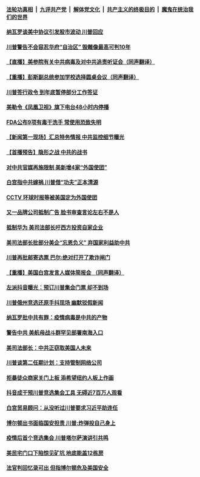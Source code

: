 

####  [法轮功真相](../../../../basic/blob/master/README.md?t=06240402) &nbsp;|&nbsp; [九评共产党](../../../../9ping.md/blob/master/README.md?t=06240402) &nbsp;|&nbsp; [解体党文化](../../../../jtdwh.md/blob/master/README.md?t=06240402)  &nbsp;|&nbsp; [共产主义的终极目的](../../../../gczydzjmd.md/blob/master/README.md?t=06240402) &nbsp;|&nbsp; [魔鬼在统治我们的世界](../../../../mgztzwmdsj.md/blob/master/README.md?t=06240402) 

#### [纳瓦罗谈美中协议引发股市波动 川普回应](../pages/prog203/a102877902.md?t=06240402) 

#### [川普警告不会容忍华府“自治区” 毁雕像最高可判10年](../pages/prog203/a102877915.md?t=06240402) 

#### [【直播】美参院有关中共病毒及对中共追责听证会（同声翻译）](../pages/prog203/a102877908.md?t=06240402) 

#### [【重播】彭斯副总统参加学校选择圆桌会议（同声翻译）](../pages/prog203/a102877858.md?t=06240402) 

#### [川普签行政令 到年底暂停部分工作签证](../pages/prog203/a102877834.md?t=06240402) 

#### [美勒令《凤凰卫视》旗下电台48小时内停播](../pages/prog203/a102877657.md?t=06240402) 

#### [FDA公布9项有毒干洗手 常使用恐致失明](../pages/prog203/a102877633.md?t=06240402) 

#### [【新闻第一现场】汇总特务情报 中共监控细节曝光](../pages/prog203/a102877516.md?t=06240402) 

#### [【首播预告】隐形之战 中共的战书](../pages/prog203/a102875967.md?t=06240402) 

#### [对中共官媒再施限制 美新增4家“外国使团”](../pages/prog203/a102877287.md?t=06240402) 

#### [白宫指中共嫁祸 川普借“功夫”正本清源](../pages/prog203/a102877090.md?t=06240402) 

#### [CCTV 环球时报等被美国定为外国使团](../pages/prog203/a102877085.md?t=06240402) 

#### [又一品牌公司抵制广告 脸书审查言论左右不是人](../pages/prog203/a102877042.md?t=06240402) 

#### [抵制华为 美司法部长吁西方投资自家企业](../pages/prog203/a102877034.md?t=06240402) 

#### [美司法部长批部分美企“忘恩负义” 弃国家利益助中共](../pages/prog203/a102877006.md?t=06240402) 

#### [川普再批邮寄选票 巴尔:绝对打开了欺诈闸门](../pages/prog203/a102876973.md?t=06240402) 

#### [【重播】美国白宫发言人媒体简报会 （同声翻译）](../pages/prog203/a102876954.md?t=06240402) 

#### [左派抖音曝光：预订川普集会门票 却不到场](../pages/prog203/a102876931.md?t=06240402) 

#### [川普俄州竞选还原手抖现场 幽默驳假新闻](../pages/prog203/a102876876.md?t=06240402) 

#### [纳瓦罗批中共有罪：疫情病毒是中共的产物](../pages/prog203/a102876724.md?t=06240402) 

#### [警告中共 美航母战斗群罕见部署南海入口](../pages/prog203/a102876580.md?t=06240402) 

#### [美司法部长：中共正窃取美国人未来](../pages/prog203/a102876551.md?t=06240402) 

#### [川普谈第二任期计划：支持管制网络公司](../pages/prog203/a102876501.md?t=06240402) 

#### [拒暴徒众商家关门上板 添希望纽约人板上作画](../pages/prog203/a102876381.md?t=06240402) 

#### [抖音成干预川普竞选集会工具 无碍近7百万人观看](../pages/prog203/a102876346.md?t=06240402) 

#### [白宫贸易顾问：从没听过川普要求习近平助连任](../pages/prog203/a102876326.md?t=06240402) 

#### [博尔顿出书面临国安担责 川普:炸弹投自己身上](../pages/prog203/a102876352.md?t=06240402) 

#### [疫情后首个竞选集会 川普塔尔萨演讲引共鸣](../pages/prog203/a102876292.md?t=06240402) 

#### [美民宅门口下陷惊见矿坑 地底能盖12栋房](../pages/prog203/a102876265.md?t=06240402) 

#### [法官判回忆录可出 但指博尔顿危及美国安全](../pages/prog203/a102876281.md?t=06240402) 

